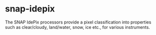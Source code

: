 snap-idepix
===========

The SNAP IdePix processors provide a pixel classification into properties such as clear/cloudy, land/water, snow, 
ice etc., for various instruments. 